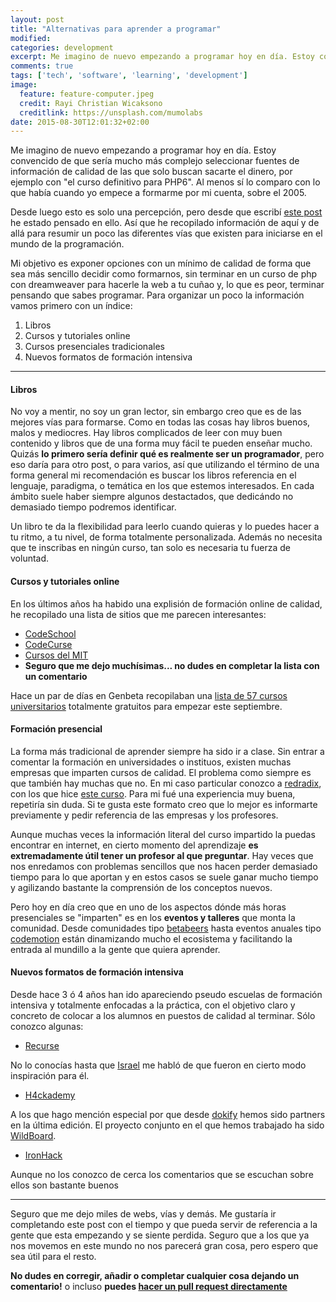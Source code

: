 ```yaml
---
layout: post
title: "Alternativas para aprender a programar"
modified:
categories: development
excerpt: Me imagino de nuevo empezando a programar hoy en día. Estoy convencido de que sería mucho más complejo seleccionar fuentes de información de calidad de las que solo buscan sacarte el dinero, por ejemplo con un curso de PHP6. Al menos sí lo comparo con lo que había cuando yo empece a formarme por mi cuenta, sobre el 2005.
comments: true
tags: ['tech', 'software', 'learning', 'development']
image:
  feature: feature-computer.jpeg
  credit: Rayi Christian Wicaksono
  creditlink: https://unsplash.com/mumolabs
date: 2015-08-30T12:01:32+02:00
---
```


Me imagino de nuevo empezando a programar hoy en día. Estoy convencido de que sería mucho más complejo seleccionar fuentes de información de calidad de las que solo buscan sacarte el dinero, por ejemplo con "el curso definitivo para PHP6". Al menos sí lo comparo con lo que había cuando yo empece a formarme por mi cuenta, sobre el 2005.

Desde luego esto es solo una percepción, pero desde que escribí [este post](/development/como-no-aprender-a-programar/) he estado pensado en ello. Así que he recopilado información de aquí y de allá para resumir un poco las diferentes vías que existen para iniciarse en el mundo de la programación.

Mi objetivo es exponer opciones con un mínimo de calidad de forma que sea más sencillo decidir como formarnos, sin terminar en un curso de php con dreamweaver para hacerle la web a tu cuñao y, lo que es peor, terminar pensando que sabes programar. Para organizar un poco la información vamos primero con un índice:

1. Libros
2. Cursos y tutoriales online
3. Cursos presenciales tradicionales
4. Nuevos formatos de formación intensiva

----

#### Libros

No voy a mentir, no soy un gran lector, sin embargo creo que es de las mejores vías para formarse. Como en todas las cosas hay libros buenos, malos y mediocres. Hay libros complicados de leer con muy buen contenido y libros que de una forma muy fácil te pueden enseñar mucho. Quizás **lo primero sería definir qué es realmente ser un programador**, pero eso daría para otro post, o para varios, así que utilizando el término de una forma general mi recomendación es buscar los libros referencia en el lenguaje, paradigma, o temática en los que estemos interesados. En cada ámbito suele haber siempre algunos destactados, que dedicándo no demasiado tiempo podremos identificar.

Un libro te da la flexibilidad para leerlo cuando quieras y lo puedes hacer a tu ritmo, a tu nivel, de forma totalmente personalizada. Además no necesita que te inscribas en ningún curso, tan solo es necesaria tu fuerza de voluntad.


#### Cursos y tutoriales online

En los últimos años ha habido una explisión de formación online de calidad, he recopilado una lista de sitios que me parecen interesantes:

- [CodeSchool](https://www.codeschool.com/)
- [CodeCurse](https://www.codecourse.com/)
- [Cursos del MIT](http://ocw.mit.edu/courses/electrical-engineering-and-computer-science/)
- **Seguro que me dejo muchísimas... no dudes en completar la lista con un comentario**

Hace un par de días en Genbeta recopilaban una [lista de 57 cursos universitarios](http://www.genbeta.com/herramientas/57-cursos-gratis-universitarios-online-para-empezar-en-agosto) totalmente gratuitos para empezar este septiembre.

#### Formación presencial

La forma más tradicional de aprender siempre ha sido ir a clase. Sin entrar a comentar la formación en universidades o instituos, existen muchas empresas que imparten cursos de calidad. El problema como siempre es que también hay muchas que no. En mi caso particular conozco a [redradix](https://redradix.com/), con los que hice [este curso](http://school.redradix.com/courses/javascript-for-professionals). Para mi fué una experiencia muy buena, repetiría sin duda. Si te gusta este formato creo que lo mejor es informarte previamente y pedir referencia de las empresas y los profesores.

Aunque muchas veces la información literal del curso impartido la puedas encontrar en internet, en cierto momento del aprendizaje **es extremadamente útil tener un profesor al que preguntar**. Hay veces que nos enredamos con problemas sencillos que nos hacen perder demasiado tiempo para lo que aportan y en estos casos se suele ganar mucho tiempo y agilizando bastante la comprensión de los conceptos nuevos.

Pero hoy en día creo que en uno de los aspectos dónde más horas presenciales se "imparten" es en los **eventos y talleres** que monta la comunidad. Desde comunidades tipo [betabeers](https://betabeers.com/) hasta eventos anuales tipo [codemotion](http://2015.codemotion.es/es/) están dinamizando mucho el ecosistema y facilitando la entrada al mundillo a la gente que quiera aprender.


#### Nuevos formatos de formación intensiva

Desde hace 3 ó 4 años han ido apareciendo pseudo escuelas de formación intensiva y totalmente enfocadas a la práctica, con el objetivo claro y concreto de colocar a los alumnos en puestos de calidad al terminar. Sólo conozco algunas:

- [Recurse](https://www.recurse.com/)

No lo conocías hasta que [Israel](https://twitter.com/gootyfer) me habló de que fueron en cierto modo inspiración para él.

- [H4ckademy](http://www.h4ckademy.com/)

A los que hago mención especial por que desde [dokify](https://dokify.net) hemos sido partners en la última edición. El proyecto conjunto en el que hemos trabajado ha sido [WildBoard](https://github.com/thewildboard/wildboard).

- [IronHack](http://www.ironhack.com/en)

Aunque no los conozco de cerca los comentarios que se escuchan sobre ellos son bastante buenos


----

Seguro que me dejo miles de webs, vías y demás. Me gustaría ir completando este post con el tiempo y que pueda servir de referencia a la gente que esta empezando y se siente perdida. Seguro que a los que ya nos movemos en este mundo no nos parecerá gran cosa, pero espero que sea útil para el resto.

**No dudes en corregir, añadir o completar cualquier cosa dejando un comentario!** o incluso **puedes [hacer un pull request directamente](https://github.com/joserobleda/joserobleda.github.io/edit/master/_posts/2015-08-30-alternativas-para-aprender-a-programar.md)**
